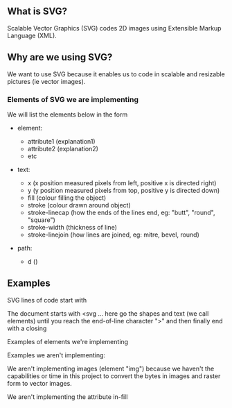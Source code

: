 ## What is SVG?

Scalable Vector Graphics (SVG) codes 2D images using Extensible Markup Language (XML).

## Why are we using SVG?

We want to use SVG because it enables us to code in scalable and resizable pictures (ie vector images).

### Elements of SVG we are implementing 
We will list the elements below in the form
* element: 
	* attribute1 (explanation1) 
	* attribute2 (explanation2)
	* etc
* text: 
	* x (x position measured pixels from left, positive x is directed right)
	* y (y position measured pixels from top, positive y is directed down)
	* fill (colour filling the object)
	* stroke (colour drawn around object)
	* stroke-linecap (how the ends of the lines end, eg: "butt", "round", "square")
	* stroke-width (thickness of line)
	* stroke-linejoin (how lines are joined, eg: mitre, bevel, round)


* path:
	* d ()
## Examples

SVG lines of code start with

The document starts with <svg ... here go the shapes and text (we call elements) until you reach the end-of-line character ">"
and then finally end with a closing </svg >

Examples of elements we're implementing

Examples we aren't implementing:

We aren't implementing images (element "img") because we haven't the capabilities or time in this project to convert the bytes in images and raster form to vector images.

We aren't implementing the attribute in-fill





